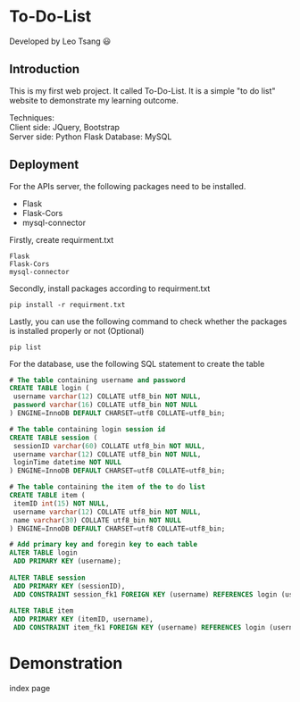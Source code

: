 # To-Do-List
Developed by Leo Tsang :smiley:

## Introduction
  This is my first web project. It called To-Do-List. It is a simple "to do list" website to demonstrate my learning outcome.
  
  Techniques:<br />
  Client side: JQuery, Bootstrap <br />
  Server side: Python Flask
  Database: MySQL

## Deployment

  For the APIs server, the following packages need to be installed.
  
  * Flask
  * Flask-Cors
  * mysql-connector
  
 Firstly, create requirment.txt
 ```
 Flask
 Flask-Cors
 mysql-connector
 ```
 Secondly, install packages according to requirment.txt
 ```
 pip install -r requirment.txt
 ```
 
 Lastly, you can use the following command to check whether the packages is installed properly or not (Optional)
 ```
 pip list
 ```
 
 For the database, use the following SQL statement to create the table
 ```SQL
 # The table containing username and password
 CREATE TABLE login (
  username varchar(12) COLLATE utf8_bin NOT NULL,
  password varchar(16) COLLATE utf8_bin NOT NULL
) ENGINE=InnoDB DEFAULT CHARSET=utf8 COLLATE=utf8_bin;

# The table containing login session id
CREATE TABLE session (
  sessionID varchar(60) COLLATE utf8_bin NOT NULL,
  username varchar(12) COLLATE utf8_bin NOT NULL,
  loginTime datetime NOT NULL
) ENGINE=InnoDB DEFAULT CHARSET=utf8 COLLATE=utf8_bin;

# The table containing the item of the to do list
CREATE TABLE item (
  itemID int(15) NOT NULL,
  username varchar(12) COLLATE utf8_bin NOT NULL,
  name varchar(30) COLLATE utf8_bin NOT NULL
) ENGINE=InnoDB DEFAULT CHARSET=utf8 COLLATE=utf8_bin;

# Add primary key and foregin key to each table
ALTER TABLE login
  ADD PRIMARY KEY (username);
  
 ALTER TABLE session
  ADD PRIMARY KEY (sessionID),
  ADD CONSTRAINT session_fk1 FOREIGN KEY (username) REFERENCES login (username);
  
 ALTER TABLE item
  ADD PRIMARY KEY (itemID, username),
  ADD CONSTRAINT item_fk1 FOREIGN KEY (username) REFERENCES login (username);
 ```
 
 # Demonstration
 
  index page
  
